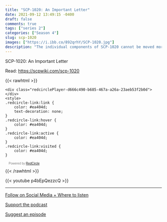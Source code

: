 ```yaml
---
title: "SCP-1020: An Important Letter"
date: 2021-09-12 13:49:15 -0400
draft: false
comments: true
tags: ["series 2"]
categories: ["Season 4"]
slug: scp-1020
images: ["https://i.ibb.co/892qrhY/SCP-1020.jpg"]
description: "The individual components of SCP-1020 cannot be moved more than 4.5 meters away from each other, nor can any barriers be put in place that would prevent the items' interaction. Any attempt to do so meets an unidentified matching force opposing the action."
---
```


SCP-1020: An Important Letter

Read: https://scpwiki.com/scp-1020

{{< rawhtml >}}
<script async defer onload="redcircleIframe();" src="https://api.podcache.net/embedded-player/sh/63705181-2bd5-4fc1-a869-6f5b27226efa/ep/d666c490-b685-467a-a26a-23aeb53f2b0d"></script>
    <div class="redcirclePlayer-d666c490-b685-467a-a26a-23aeb53f2b0d"></div>
    <style>
    .redcircle-link:link {
        color: #ea404d;
        text-decoration: none;
    }
    .redcircle-link:hover {
        color: #ea404d;
    }
    .redcircle-link:active {
        color: #ea404d;
    }
    .redcircle-link:visited {
        color: #ea404d;
    }
</style>
<p style="margin-top:3px;margin-left:11px;font-family: sans-serif;font-size: 10px; color: gray;">Powered by <a class="redcircle-link" href="https://redcircle.com?utm_source=rc_embedded_player&utm_medium=web&utm_campaign=embedded_v1">RedCircle</a></p>
{{< /rawhtml >}}

{{< youtube p4bEpQezzcQ >}}

---

[Follow on Social Media + Where to listen](/links)

[Support the podcast](/support)

[Suggest an episode](/suggest)
